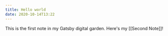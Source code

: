 ```yaml
---
title: Hello world
date: 2020-10-14T13:22
---
```


This is the first note in my Gatsby digital garden. Here's my [[Second Note]]!